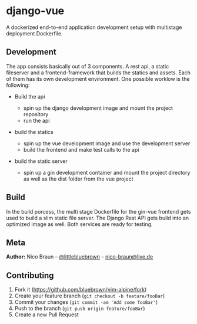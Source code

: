 # django-vue
A dockerized end-to-end application development setup with multistage deployment Dockerfile.

## Development
The app consists basically out of 3 components. A rest api, a static fileserver and a frontend-framework that builds the statics and assets. Each of them has its own development environment. One possible worklow is the following:
* Build the api
  - spin up the django development image and mount the project repository
  - run the api
* build the statics
  - spin up the vue development image and use the development server
  - build the frontend and make test calls to the api

* build the static server
  - spin up a gin development container and mount the project directory as well as the dist folder from the vue project
  
## Build
In the build porcess, the multi stage Dockerfile for the gin-vue frontend gets used to build a slim static file server.
The Django Rest API gets build into an optimized image as well. Both services are ready for testing.


## Meta
**Author:** Nico Braun – [@littlebluebrown](https://twitter.com/littlebluebrown) – nico-braun@live.de


## Contributing
1. Fork it (<https://github.com/bluebrown/vim-alpine/fork>)
2. Create your feature branch (`git checkout -b feature/fooBar`)
3. Commit your changes (`git commit -am 'Add some fooBar'`)
4. Push to the branch (`git push origin feature/fooBar`)
5. Create a new Pull Request

<!-- Markdown link & img dfn's -->
[npm-image]: https://img.shields.io/npm/v/datadog-metrics.svg?style=flat-square
[npm-url]: https://npmjs.org/package/datadog-metrics
[npm-downloads]: https://img.shields.io/npm/dm/datadog-metrics.svg?style=flat-square
[travis-image]: https://img.shields.io/travis/dbader/node-datadog-metrics/master.svg?style=flat-square
[travis-url]: https://travis-ci.org/dbader/node-datadog-metrics
[wiki]: https://github.com/yourname/yourproject/wiki
